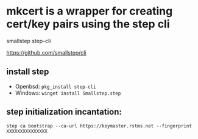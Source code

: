 # mkcert is a wrapper for creating cert/key pairs using the step cli

smallstep step-cli

https://github.com/smallstep/cli

## install step
 - Openbsd: ```pkg_install step-cli```
 - Windows: ```winget install Smallstep.step```


## step initialization incantation:
```
step ca bootstrap --ca-url https://keymaster.rstms.net --fingerprint XXXXXXXXXXXXXXX
```
